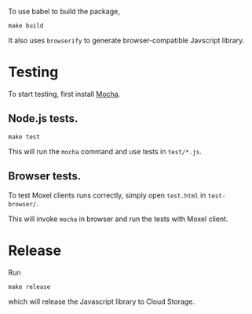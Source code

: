 To use babel to build the package,

```
make build
```

It also uses `browserify` to generate browser-compatible Javscript library.

# Testing

To start testing, first install [Mocha](https://codeburst.io/how-to-test-javascript-with-mocha-the-basics-80132324752e).

## Node.js tests.

```
make test
```

This will run the `mocha` command and use tests in `test/*.js`.

## Browser tests.

To test Moxel clients runs correctly, simply open `test.html` in `test-browser/`. 

This will invoke `mocha` in browser and run the tests with Moxel client.


# Release

Run 

```
make release
```

which will release the Javascript library to Cloud Storage.